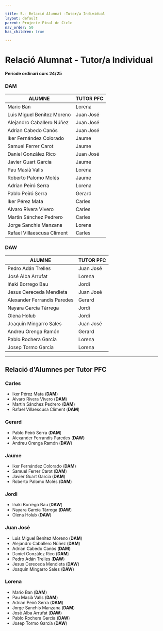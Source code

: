 ```yaml
---

title: 5.- Relació Alumnat -Tutor/a Individual
layout: default
parent: Projecte Final de Cicle
nav_order: 50
has_children: true

---
```


# Relació Alumnat - Tutor/a Individual

**Període ordinari curs 24/25**  

### **DAM**

| ALUMNE                           | TUTOR PFC  |
|----------------------------------|------------|
| Mario Ban                        | Lorena     |
| Luis Miguel Benitez Moreno       | Juan José  |
| Alejandro Caballero Núñez        | Juan José  |
| Adrian Cabedo Canós              | Juan José  |
| Iker Fernández Colorado          | Jaume      |
| Samuel Ferrer Carot              | Jaume      |
| Daniel González Rico             | Juan José  |
| Javier Guart Garcia              | Jaume      |
| Pau Masià Valls                  | Lorena     |
| Roberto Palomo Molés             | Jaume      |
| Adrian Peiró Serra               | Lorena     |
| Pablo Peiró Serra                | Gerard     |
| Iker Pérez Mata                  | Carles     |
| Alvaro Rivera Vivero             | Carles     |
| Martin Sánchez Pedrero           | Carles     |
| Jorge Sanchis Manzana            | Lorena     |
| Rafael Villaescusa Climent       | Carles     |

### **DAW**

| ALUMNE                           | TUTOR PFC  |
|----------------------------------|------------|
| Pedro Adán Trelles               | Juan José  |
| José Alba Arrufat                | Lorena     |
| Iñaki Borrego Bau                | Jordi      |
| Jesus Cereceda Mendieta          | Juan José  |
| Alexander Ferrandis Paredes      | Gerard     |
| Nayara García Tárrega            | Jordi      |
| Olena Holub                      | Jordi      |
| Joaquín Mingarro Sales           | Juan José  |
| Andreu Orenga Ramón              | Gerard     |
| Pablo Rochera García             | Lorena     |
| Josep Tormo García               | Lorena     |

---





## **Relació d'Alumnes per Tutor PFC**  

### **Carles**  
- Iker Pérez Mata (**DAM**)  
- Alvaro Rivera Vivero (**DAM**)  
- Martin Sánchez Pedrero (**DAM**)  
- Rafael Villaescusa Climent (**DAM**)  

### **Gerard**  
- Pablo Peiró Serra (**DAM**)  
- Alexander Ferrandis Paredes (**DAW**)  
- Andreu Orenga Ramón (**DAW**)  

### **Jaume**  
- Iker Fernández Colorado (**DAM**)  
- Samuel Ferrer Carot (**DAM**)  
- Javier Guart Garcia (**DAM**)  
- Roberto Palomo Molés (**DAM**)  

### **Jordi**  
- Iñaki Borrego Bau (**DAW**)  
- Nayara García Tárrega (**DAW**)  
- Olena Holub (**DAW**)  

### **Juan José**  
- Luis Miguel Benitez Moreno (**DAM**)  
- Alejandro Caballero Núñez (**DAM**)  
- Adrian Cabedo Canós (**DAM**)  
- Daniel González Rico (**DAM**)  
- Pedro Adán Trelles (**DAW**)  
- Jesus Cereceda Mendieta (**DAW**)  
- Joaquín Mingarro Sales (**DAW**)  

### **Lorena**  
- Mario Ban (**DAM**)  
- Pau Masià Valls (**DAM**)  
- Adrian Peiró Serra (**DAM**)  
- Jorge Sanchis Manzana (**DAM**)  
- José Alba Arrufat (**DAW**)  
- Pablo Rochera García (**DAW**)  
- Josep Tormo García (**DAW**)  

